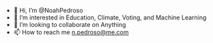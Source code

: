 - 👋 Hi, I’m @NoahPedroso
- 👀 I’m interested in Education, Climate, Voting, and Machine Learning
- 💞️ I’m looking to collaborate on Anything
- 📫 How to reach me n.pedroso@me.com

<!-- 🌱 I’m currently learning Computational Vision -->
<!---
NoahPedroso/NoahPedroso is a ✨ special ✨ repository because its `README.md` (this file) appears on your GitHub profile.
You can click the Preview link to take a look at your changes.
--->

